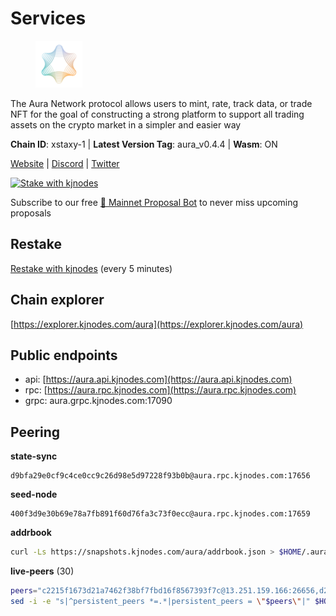 # Services

<figure><img src="https://raw.githubusercontent.com/kj89/cosmos-images/main/logos/aura.png" alt=""><figcaption></figcaption></figure>

The Aura Network protocol allows users to mint, rate, track data,  or trade NFT for the goal of constructing a strong platform to  support all trading assets on the crypto market in a simpler and easier way

**Chain ID**: xstaxy-1 | **Latest Version Tag**: aura_v0.4.4 | **Wasm**: ON

[Website](https://aura.network) | [Discord](https://discord.gg/hpvF5QcWRf) | [Twitter](https://twitter.com/AuraNetworkHQ)

[![Stake with kjnodes](https://i.ibb.co/cr44Q8j/button-stake-with-kjnodes.png)](https://restake.app/aura/auravaloper17q4k3j6kcslrcuxtj9mxdcgez7kw7jdma8ykjs)

Subscribe to our free [🤖 Mainnet Proposal Bot](https://t.me/kjnodes_proposal_bot) to never miss upcoming proposals

## Restake

[Restake with kjnodes](https://restake.app/aura/auravaloper17q4k3j6kcslrcuxtj9mxdcgez7kw7jdma8ykjs) (every 5 minutes)
## Chain explorer
[https://explorer.kjnodes.com/aura](https://explorer.kjnodes.com/aura)

## Public endpoints

* api: [https://aura.api.kjnodes.com](https://aura.api.kjnodes.com)
* rpc: [https://aura.rpc.kjnodes.com](https://aura.rpc.kjnodes.com)
* grpc: aura.grpc.kjnodes.com:17090

## Peering

**state-sync**

```text
d9bfa29e0cf9c4ce0cc9c26d98e5d97228f93b0b@aura.rpc.kjnodes.com:17656
```

**seed-node**

```text
400f3d9e30b69e78a7fb891f60d76fa3c73f0ecc@aura.rpc.kjnodes.com:17659
```

**addrbook**
```bash
curl -Ls https://snapshots.kjnodes.com/aura/addrbook.json > $HOME/.aura/config/addrbook.json
```

**live-peers** (30)
```bash
peers="c2215f1673d21a7462f38bf7fbd16f8567393f7c@13.251.159.166:26656,d2ea7c421c8bb552b84eba4c7924f9e78d3a79ae@176.9.158.219:41256,fa474fe8f7159c9699fb39acb2925702f0474502@141.95.157.139:10156,65bf908c6c41cacfce9652ed69a17337b023d0d0@57.128.85.172:26656,fc3357ab9ebd2e9530177848187e870b7404ed8e@185.246.84.196:21656,b91ee5c72905bc49beed2720bb882c923c68fbc9@80.92.206.66:26656,d9bfa29e0cf9c4ce0cc9c26d98e5d97228f93b0b@65.109.88.38:17656,670c0c23a1196e706e058133fbbb156f7f33b352@5.9.95.147:26656,3e05f2b0fdd750511dbff9d3f6a47d3bc3d4b1f0@141.95.204.81:61456,1584b3aa3969def4a9f70555b3b442d334053e94@148.113.159.22:10156,ed15ae05f17dd4e672eec0a96c38364d063b68dc@65.108.6.45:60756,dce07d176e5ba4cfdc7b806eb80eabab162a09d0@45.76.213.229:26656,71bb73be4f030e47b813350ee32076ee43c67c27@134.209.111.108:26656,10b4cb9cbd7d3dae1aacc97355c1269ce5e36c57@93.190.141.68:21056,c9c0b28dcf2db5f0e7b756986d3326d62ba47e78@144.126.147.58:26656,34d759895c5a451488db34c686e74cb954d86723@65.108.135.212:26656,a859027129ee2524b57c43b9ecbe3bcc4d120efb@195.3.222.183:26656,a19b89ebbf7331f435b8ef100ce501d2377922ea@209.126.116.182:26656,3e7ef25f1c9829351936884618659167400eb0f1@142.132.149.171:26656,7885a9e940b45b9a2183488ca3a901b043b6ed67@144.76.40.53:21756,b6a0d0d030f35ffffcfe92e72ea13933c1adbe62@116.202.174.253:21656,0599779759ed60e12ed39a94cd02d303ba10d591@95.214.52.174:36656,0179528068da0dfaf61005cf5aa28793ca42b129@85.25.74.163:26656,1f536bba1e1922d8920ab742afd8c78b447c68b2@194.163.178.191:26676,63a90346040657406ddc48a2679e3bfbe17f717a@65.108.195.29:51656,f43c7c9a194ee5a97665a9aad8f887fdbb75e4ca@65.109.225.86:46656,f0c43af5395c36e41fcf7526c05d3c44e97b9499@185.165.241.20:26666,a58b4dec687b60ba05cf9a3e4cd1181b09c0661f@65.109.93.152:34656,c0c33d6f9e4868f5a40f3ccb9f638fbd215d8874@188.165.200.129:17656,aec1624fad0adf47f9b4f7300dcb8bd4d63567f1@57.128.20.163:21756"
sed -i -e "s|^persistent_peers *=.*|persistent_peers = \"$peers\"|" $HOME/.aura/config/config.toml
```
